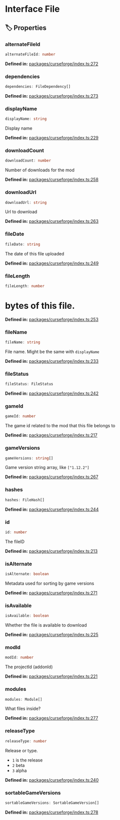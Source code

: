 # Interface File

## 🏷️ Properties

### alternateFileId

```ts
alternateFileId: number
```
<p style="font-size: 14px; color: var(--vp-c-text-2)">
<strong>Defined in:</strong> <a href="https://github.com/voxelum/minecraft-launcher-core-node/blob/master/packages/curseforge/index.ts#L272" target="_blank" rel="noreferrer">packages/curseforge/index.ts:272</a>
</p>


### dependencies

```ts
dependencies: FileDependency[]
```
<p style="font-size: 14px; color: var(--vp-c-text-2)">
<strong>Defined in:</strong> <a href="https://github.com/voxelum/minecraft-launcher-core-node/blob/master/packages/curseforge/index.ts#L273" target="_blank" rel="noreferrer">packages/curseforge/index.ts:273</a>
</p>


### displayName

```ts
displayName: string
```
Display name
<p style="font-size: 14px; color: var(--vp-c-text-2)">
<strong>Defined in:</strong> <a href="https://github.com/voxelum/minecraft-launcher-core-node/blob/master/packages/curseforge/index.ts#L229" target="_blank" rel="noreferrer">packages/curseforge/index.ts:229</a>
</p>


### downloadCount

```ts
downloadCount: number
```
Number of downloads for the mod
<p style="font-size: 14px; color: var(--vp-c-text-2)">
<strong>Defined in:</strong> <a href="https://github.com/voxelum/minecraft-launcher-core-node/blob/master/packages/curseforge/index.ts#L258" target="_blank" rel="noreferrer">packages/curseforge/index.ts:258</a>
</p>


### downloadUrl <Badge type="info" text="optional" />

```ts
downloadUrl: string
```
Url to download
<p style="font-size: 14px; color: var(--vp-c-text-2)">
<strong>Defined in:</strong> <a href="https://github.com/voxelum/minecraft-launcher-core-node/blob/master/packages/curseforge/index.ts#L263" target="_blank" rel="noreferrer">packages/curseforge/index.ts:263</a>
</p>


### fileDate

```ts
fileDate: string
```
The date of this file uploaded
<p style="font-size: 14px; color: var(--vp-c-text-2)">
<strong>Defined in:</strong> <a href="https://github.com/voxelum/minecraft-launcher-core-node/blob/master/packages/curseforge/index.ts#L249" target="_blank" rel="noreferrer">packages/curseforge/index.ts:249</a>
</p>


### fileLength

```ts
fileLength: number
```
# bytes of this file.
<p style="font-size: 14px; color: var(--vp-c-text-2)">
<strong>Defined in:</strong> <a href="https://github.com/voxelum/minecraft-launcher-core-node/blob/master/packages/curseforge/index.ts#L253" target="_blank" rel="noreferrer">packages/curseforge/index.ts:253</a>
</p>


### fileName

```ts
fileName: string
```
File name. Might be the same with ``displayName``
<p style="font-size: 14px; color: var(--vp-c-text-2)">
<strong>Defined in:</strong> <a href="https://github.com/voxelum/minecraft-launcher-core-node/blob/master/packages/curseforge/index.ts#L233" target="_blank" rel="noreferrer">packages/curseforge/index.ts:233</a>
</p>


### fileStatus

```ts
fileStatus: FileStatus
```
<p style="font-size: 14px; color: var(--vp-c-text-2)">
<strong>Defined in:</strong> <a href="https://github.com/voxelum/minecraft-launcher-core-node/blob/master/packages/curseforge/index.ts#L242" target="_blank" rel="noreferrer">packages/curseforge/index.ts:242</a>
</p>


### gameId

```ts
gameId: number
```
The game id related to the mod that this file belongs to
<p style="font-size: 14px; color: var(--vp-c-text-2)">
<strong>Defined in:</strong> <a href="https://github.com/voxelum/minecraft-launcher-core-node/blob/master/packages/curseforge/index.ts#L217" target="_blank" rel="noreferrer">packages/curseforge/index.ts:217</a>
</p>


### gameVersions

```ts
gameVersions: string[]
```
Game version string array, like ``["1.12.2"]``
<p style="font-size: 14px; color: var(--vp-c-text-2)">
<strong>Defined in:</strong> <a href="https://github.com/voxelum/minecraft-launcher-core-node/blob/master/packages/curseforge/index.ts#L267" target="_blank" rel="noreferrer">packages/curseforge/index.ts:267</a>
</p>


### hashes

```ts
hashes: FileHash[]
```
<p style="font-size: 14px; color: var(--vp-c-text-2)">
<strong>Defined in:</strong> <a href="https://github.com/voxelum/minecraft-launcher-core-node/blob/master/packages/curseforge/index.ts#L244" target="_blank" rel="noreferrer">packages/curseforge/index.ts:244</a>
</p>


### id

```ts
id: number
```
The fileID
<p style="font-size: 14px; color: var(--vp-c-text-2)">
<strong>Defined in:</strong> <a href="https://github.com/voxelum/minecraft-launcher-core-node/blob/master/packages/curseforge/index.ts#L213" target="_blank" rel="noreferrer">packages/curseforge/index.ts:213</a>
</p>


### isAlternate

```ts
isAlternate: boolean
```
Metadata used for sorting by game versions
<p style="font-size: 14px; color: var(--vp-c-text-2)">
<strong>Defined in:</strong> <a href="https://github.com/voxelum/minecraft-launcher-core-node/blob/master/packages/curseforge/index.ts#L271" target="_blank" rel="noreferrer">packages/curseforge/index.ts:271</a>
</p>


### isAvailable

```ts
isAvailable: boolean
```
Whether the file is available to download
<p style="font-size: 14px; color: var(--vp-c-text-2)">
<strong>Defined in:</strong> <a href="https://github.com/voxelum/minecraft-launcher-core-node/blob/master/packages/curseforge/index.ts#L225" target="_blank" rel="noreferrer">packages/curseforge/index.ts:225</a>
</p>


### modId

```ts
modId: number
```
The projectId (addonId)
<p style="font-size: 14px; color: var(--vp-c-text-2)">
<strong>Defined in:</strong> <a href="https://github.com/voxelum/minecraft-launcher-core-node/blob/master/packages/curseforge/index.ts#L221" target="_blank" rel="noreferrer">packages/curseforge/index.ts:221</a>
</p>


### modules

```ts
modules: Module[]
```
What files inside?
<p style="font-size: 14px; color: var(--vp-c-text-2)">
<strong>Defined in:</strong> <a href="https://github.com/voxelum/minecraft-launcher-core-node/blob/master/packages/curseforge/index.ts#L277" target="_blank" rel="noreferrer">packages/curseforge/index.ts:277</a>
</p>


### releaseType

```ts
releaseType: number
```
Release or type.
- ``1`` is the release
- ``2`` beta
- ``3`` alpha
<p style="font-size: 14px; color: var(--vp-c-text-2)">
<strong>Defined in:</strong> <a href="https://github.com/voxelum/minecraft-launcher-core-node/blob/master/packages/curseforge/index.ts#L240" target="_blank" rel="noreferrer">packages/curseforge/index.ts:240</a>
</p>


### sortableGameVersions <Badge type="info" text="optional" />

```ts
sortableGameVersions: SortableGameVersion[]
```
<p style="font-size: 14px; color: var(--vp-c-text-2)">
<strong>Defined in:</strong> <a href="https://github.com/voxelum/minecraft-launcher-core-node/blob/master/packages/curseforge/index.ts#L278" target="_blank" rel="noreferrer">packages/curseforge/index.ts:278</a>
</p>


